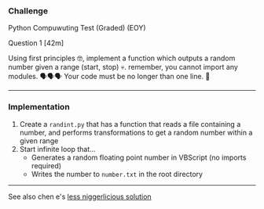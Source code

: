 ### Challenge  
Python Compuwuting Test (Graded) (EOY)

Question 1 [42m]

Using first principles 🤓, implement a function which outputs a random number given a range (start, stop) 💀. remember, you cannot import any modules. 🗣🗣🗣 Your code must be no longer than one line. 🥶

---

### Implementation
1. Create a `randint.py` that has a function that reads a file containing a number, and performs transformations to get a random number within a given range
2. Start infinite loop that...
   - Generates a random floating point number in VBScript (no imports required)
   - Writes the number to `number.txt` in the root directory

---

See also chen e's [less niggerlicious solution](https://github.com/56cy/Randint)
